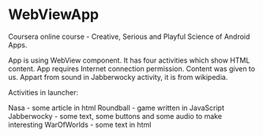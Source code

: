 WebViewApp
==========

Coursera online course - Creative, Serious and Playful Science of Android Apps.

App is using WebView component. It has four activities which show HTML content. App requires Internet connection permission. Content was given to us. Appart from sound in Jabberwocky activity, it is from wikipedia.

Activities in launcher:

Nasa - some article in html
Roundball - game written in JavaScript
Jabberwocky - some text, some buttons and some audio to make interesting
WarOfWorlds - some text in html
